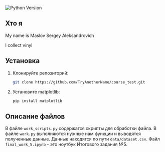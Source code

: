 ![Python Version](https://img.shields.io/badge/python-3.8.10-blue)

## Хто я

My name is Maslov Sergey Aleksandrovich

I collect vinyl

## Установка
1. Клонируйте репозиторий:
    ```bash
    git clone https://github.com/TryAnotherName/course_test.git
    ```
2. Установите matplotlib:
    ```bash
    pip install matplotlib
    ```

## Описание файлов

В файле `work_scripts.py` содержатся скрипты для обработки файла.
В файле `work.py` выполняются нужные нам функции и выводятся полученные данные.
Данные находятся по пути `data/dataset.csv`.
Файл `final_work_5.ipynb` - это ноутбук Итогового задания №5.
